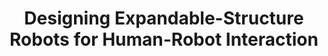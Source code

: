 ---
id: expandable-robots
name: HRI for Expandable Robots
description: Designing Expandable-Structure Robots for Human-Robot Interaction
title: 'Designing Expandable-Structure Robots for Human-Robot Interaction'
authors:
  - Hooman Hedayati
  - Ryo Suzuki
  - Wyatt Rees
  - Daniel Leithinger
  - Daniel Szafir
year: 2022
booktitle: Frontiers in Robotics and AI
publisher: ACM, New York, NY, USA
doi: https://doi.org/10.3389/frobt.2022.719639
conference:
  name: Frontiers 2022
  fullname: Frontiers in Robotics and AI (Frontiers 2022)
  url: https://www.frontiersin.org/journals/robotics-and-ai
image: expandable-robots.jpg
---